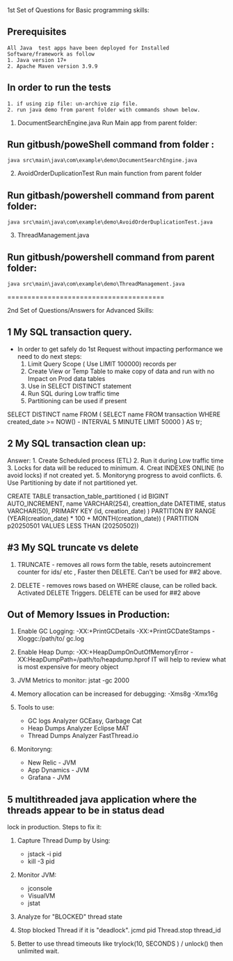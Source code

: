 1st Set of Questions for Basic programming skills:
## Prerequisites
    All Java  test apps have been deployed for Installed Software/framework as follow 
    1. Java version 17+
    2. Apache Maven version 3.9.9

## In order to run the tests 
    1. if using zip file: un-archive zip file.
    2. run java demo from parent folder with commands shown below.

1. DocumentSearchEngine.java Run Main app from parent folder:
## Run gitbush/poweShell command from folder :
    java src\main\java\com\example\demo\DocumentSearchEngine.java

2. AvoidOrderDuplicationTest Run main function from parent folder 
## Run gitbash/powershell command from parent folder:
    java src\main\java\com\example\demo\AvoidOrderDuplicationTest.java

3. ThreadManagement.java 
## Run gitbush/powershell command from parent folder:
    java src\main\java\com\example\demo\ThreadManagement.java

=======================================

2nd Set of Questions/Answers for Advanced Skills:
## 1 My SQL transaction query. 
- In order to get safely do 1st Request without impacting performance we need to do next steps:
    1. Limit Query Scope ( Use LIMIT 100000) records per 
    2. Create View or Temp Table to make copy of data and run with no Impact on Prod data tables
    3. Use in SELECT DISTINCT statement
    4. Run SQL during Low traffic time
    5. Partitioning can be used if present

SELECT DISTINCT name FROM (
    SELECT name FROM transaction WHERE created_date >= NOW() - INTERVAL 5 MINUTE
    LIMIT 50000 ) AS tr;

## 2 My SQL transaction clean up:
 Answer:
    1. Create Scheduled process (ETL)
    2. Run it during Low traffic time 
    3. Locks for data will be reduced to minimum.
    4. Creat INDEXES ONLINE (to avoid locks) if  not created yet.
    5. Monitoryng progress to avoid conflicts.
    6. Use Partitioning by date if not partitioned yet.

CREATE TABLE transaction_table_partitioned (
    id BIGINT AUTO_INCREMENT,
    name VARCHAR(254),
    creattion_date DATETIME,
    status VARCHAR(50),
    PRIMARY KEY (id, creation_date)
)
PARTITION BY RANGE (YEAR(creation_date) * 100 + MONTH(creation_date)) (
    PARTITION p20250501 VALUES LESS THAN (20250502))


## #3 My SQL truncate vs delete
 1. TRUNCATE - removes all rows form the table, resets autoincrement counter for ids/ etc , Faster then DELETE.  Can't be used for ##2 above.
    
 2. DELETE - removes rows based on WHERE clause, can be rolled back. Activated DELETE Triggers.
  DELETE can be used for ##2 above


## Out of Memory Issues in Production:
1. Enable GC Logging:  -XX:+PrintGCDetails -XX:+PrintGCDateStamps -Xloggc:/path/to/
gc.log
2. Enable Heap Dump: -XX:+HeapDumpOnOutOfMemoryError -XX:HeapDumpPath=/path/to/heapdump.hprof
 IT will help to review what is most expensive for meory object
3. JVM Metrics to monitor: jstat -gc <pid> 2000

4. Memory allocation can be increased for debugging: -Xms8g -Xmx16g
5. Tools to use:
    - GC logs  Analyzer GCEasy, Garbage Cat
    - Heap Dumps Analyzer Eclipse MAT
    - Thread Dumps Analyzer FastThread.io
6. Monitoryng:
    - New Relic - JVM
    - App Dynamics - JVM
    - Grafana - JVM

 

## 5 multithreaded java application where the threads appear to be in status dead
lock in production. Steps to fix it: 
 1. Capture Thread Dump by Using: 
    - jstack -i pid 
    - kill -3 pid
 2. Monitor JVM:
    - jconsole
    - VisualVM
    - jstat
  3.  Analyze for "BLOCKED" thread state
  4. Stop blocked Thread if it is "deadlock".
        jcmd pid Thread.stop thread_id

  5. Better to use thread timeouts like trylock(10, SECONDS ) / unlock() then unlimited wait. 


